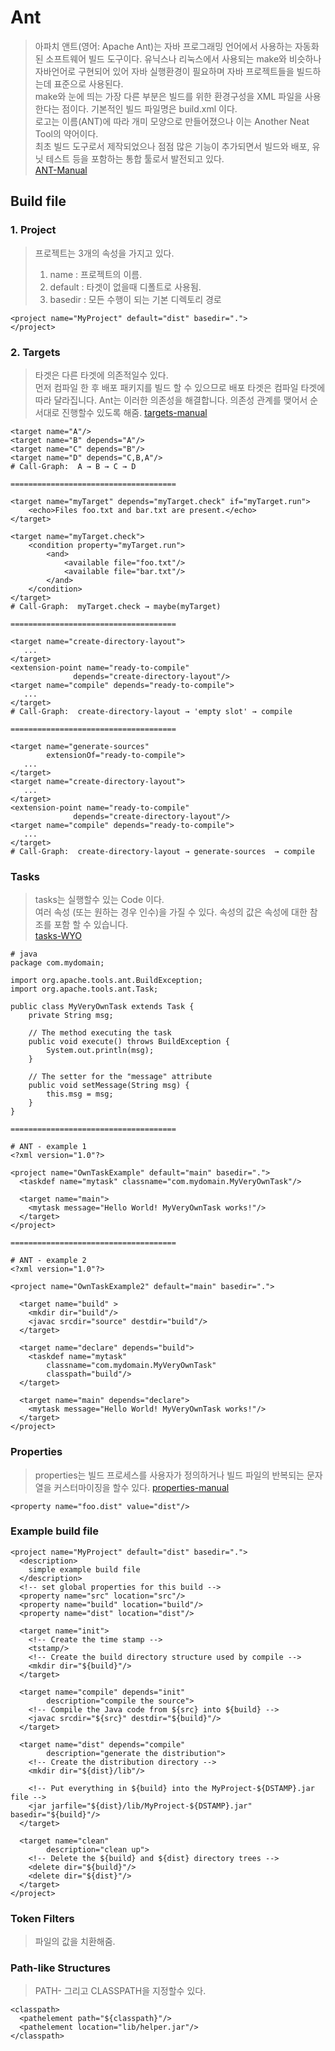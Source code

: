 # Ant
> 아파치 앤트(영어: Apache Ant)는 자바 프로그래밍 언어에서 사용하는 자동화된 소프트웨어 빌드 도구이다. 유닉스나 리눅스에서 사용되는 make와 비슷하나 자바언어로 구현되어 있어 자바 실행환경이 필요하며 자바 프로젝트들을 빌드하는데 표준으로 사용된다.  
> make와 눈에 띄는 가장 다른 부분은 빌드를 위한 환경구성을 XML 파일을 사용한다는 점이다. 기본적인 빌드 파일명은 build.xml 이다.  
> 로고는 이름(ANT)에 따라 개미 모양으로 만들어졌으나 이는 Another Neat Tool의 약어이다.  
> 최초 빌드 도구로서 제작되었으나 점점 많은 기능이 추가되면서 빌드와 배포, 유닛 테스트 등을 포함하는 통합 툴로서 발전되고 있다.  
[ANT-Manual](https://ant.apache.org/manual/index.html)  

## Build file

### 1. Project
> 프로젝트는 3개의 속성을 가지고 있다.  
> 1. name : 프로젝트의 이름. 
> 2. default : 타겟이 없을때 디폴트로 사용됨. 
> 3. basedir : 모든 수행이 되는 기본 디렉토리 경로   

```
<project name="MyProject" default="dist" basedir=".">
</project>
```
  
### 2. Targets
> 타겟은 다른 타겟에 의존적일수 있다.  
> 먼저 컴파일 한 후 배포 패키지를 빌드 할 수 있으므로 배포 타겟은 컴파일 타겟에 따라 달라집니다. Ant는 이러한 의존성을 해결합니다.
> 의존성 관계를 맺어서 순서대로 진행할수 있도록 해줌.
[targets-manual](https://ant.apache.org/manual/targets.html)

```
<target name="A"/>
<target name="B" depends="A"/>
<target name="C" depends="B"/>
<target name="D" depends="C,B,A"/>
# Call-Graph:  A → B → C → D

=====================================

<target name="myTarget" depends="myTarget.check" if="myTarget.run">
    <echo>Files foo.txt and bar.txt are present.</echo>
</target>

<target name="myTarget.check">
    <condition property="myTarget.run">
        <and>
            <available file="foo.txt"/>
            <available file="bar.txt"/>
        </and>
    </condition>
</target>
# Call-Graph:  myTarget.check → maybe(myTarget)

=====================================

<target name="create-directory-layout">
   ...
</target>
<extension-point name="ready-to-compile"
              depends="create-directory-layout"/>
<target name="compile" depends="ready-to-compile">
   ...
</target>
# Call-Graph:  create-directory-layout → 'empty slot' → compile

=====================================

<target name="generate-sources"
        extensionOf="ready-to-compile">
   ...
</target>
<target name="create-directory-layout">
   ...
</target>
<extension-point name="ready-to-compile"
              depends="create-directory-layout"/>
<target name="compile" depends="ready-to-compile">
   ...
</target>
# Call-Graph:  create-directory-layout → generate-sources  → compile

```

### Tasks
> tasks는 실행할수 있는 Code 이다.  
> 여러 속성 (또는 원하는 경우 인수)을 가질 수 있다. 속성의 값은 속성에 대한 참조를 포함 할 수 있습니다.  
[tasks-WYO](https://ant.apache.org/manual/develop.html#writingowntask)

```
# java
package com.mydomain;

import org.apache.tools.ant.BuildException;
import org.apache.tools.ant.Task;

public class MyVeryOwnTask extends Task {
    private String msg;

    // The method executing the task
    public void execute() throws BuildException {
        System.out.println(msg);
    }

    // The setter for the "message" attribute
    public void setMessage(String msg) {
        this.msg = msg;
    }
}

=====================================

# ANT - example 1
<?xml version="1.0"?>

<project name="OwnTaskExample" default="main" basedir=".">
  <taskdef name="mytask" classname="com.mydomain.MyVeryOwnTask"/>

  <target name="main">
    <mytask message="Hello World! MyVeryOwnTask works!"/>
  </target>
</project>

=====================================

# ANT - example 2
<?xml version="1.0"?>

<project name="OwnTaskExample2" default="main" basedir=".">

  <target name="build" >
    <mkdir dir="build"/>
    <javac srcdir="source" destdir="build"/>
  </target>

  <target name="declare" depends="build">
    <taskdef name="mytask"
        classname="com.mydomain.MyVeryOwnTask"
        classpath="build"/>
  </target>

  <target name="main" depends="declare">
    <mytask message="Hello World! MyVeryOwnTask works!"/>
  </target>
</project>

```

### Properties
> properties는 빌드 프로세스를 사용자가 정의하거나 빌드 파일의 반복되는 문자열을 커스터마이징을 할수 있다.
[properties-manual](https://ant.apache.org/manual/Tasks/property.html)

```
<property name="foo.dist" value="dist"/>
```

### Example build file
```
<project name="MyProject" default="dist" basedir=".">
  <description>
    simple example build file
  </description>
  <!-- set global properties for this build -->
  <property name="src" location="src"/>
  <property name="build" location="build"/>
  <property name="dist" location="dist"/>

  <target name="init">
    <!-- Create the time stamp -->
    <tstamp/>
    <!-- Create the build directory structure used by compile -->
    <mkdir dir="${build}"/>
  </target>

  <target name="compile" depends="init"
        description="compile the source">
    <!-- Compile the Java code from ${src} into ${build} -->
    <javac srcdir="${src}" destdir="${build}"/>
  </target>

  <target name="dist" depends="compile"
        description="generate the distribution">
    <!-- Create the distribution directory -->
    <mkdir dir="${dist}/lib"/>

    <!-- Put everything in ${build} into the MyProject-${DSTAMP}.jar file -->
    <jar jarfile="${dist}/lib/MyProject-${DSTAMP}.jar" basedir="${build}"/>
  </target>

  <target name="clean"
        description="clean up">
    <!-- Delete the ${build} and ${dist} directory trees -->
    <delete dir="${build}"/>
    <delete dir="${dist}"/>
  </target>
</project>
```

### Token Filters
> 파일의 값을 치환해줌.
  
### Path-like Structures
> PATH- 그리고 CLASSPATH을 지정할수 있다.

```
<classpath>
  <pathelement path="${classpath}"/>
  <pathelement location="lib/helper.jar"/>
</classpath>
```